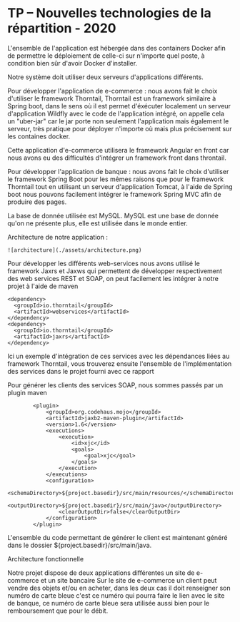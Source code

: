 # TP – Nouvelles technologies de la répartition - 2020

L'ensemble de l'application est hébergée dans des containers Docker afin de permettre le déploiement de celle-ci sur n'importe quel poste, à condition bien sûr d'avoir Docker d'installer.

Notre système doit utiliser deux serveurs d'applications différents.

Pour développer l'application de e-commerce : nous avons fait le choix d'utiliser le framework Thorntail, Thorntail est un framework similaire à Spring boot, dans le sens où il est permet d'éxécuter localement un serveur d'application Wildfly avec le code de l'application intégré, on appelle cela un "uber-jar" car le jar porte non seulement l'application mais également le serveur, très pratique pour déployer n'importe où mais plus précisement sur les containes docker.

Cette application d'e-commerce utilisera le framework Angular en front car nous avons eu des difficultés  d'intégrer un framework front dans throntail. 

Pour développer l'application de banque : nous avons fait le choix d'utiliser le framework Spring Boot pour les mêmes raisons que pour le framework Thorntail tout en utilisant un serveur d'application Tomcat, à l'aide de Spring boot nous pouvons facilement intégrer le framework Spring MVC afin de produire des pages.

La base de donnée utilisée est MySQL. MySQL est une base de donnée qu'on ne présente plus, elle est utilisée dans le monde entier.

Architecture de notre application : 

```
![architecture](./assets/architecture.png)
```

[^https://thorntail.io/]: Thorntail Framework
[^https://spring.io/projects/spring-boot]: Spring Boot.
[^https://www.docker.com/]: Docker
[^https://angular.io/]: Angular



Pour développer les différents web-services nous avons utilisé le framework Jaxrs et Jaxws qui permettent de développer respectivement des web services REST et SOAP, on peut facilement les intégrer à notre projet à l'aide de maven



    <dependency>
      <groupId>io.thorntail</groupId>
      <artifactId>webservices</artifactId>
    </dependency>
    <dependency>
      <groupId>io.thorntail</groupId>
      <artifactId>jaxrs</artifactId>
    </dependency>
Ici un exemple d'intégration de ces services avec les dépendances liées au framework Thorntail, vous trouverez ensuite l'ensemble de l'implémentation des services dans le projet fourni avec ce rapport



Pour générer les clients des services SOAP, nous sommes passés par un plugin maven 

            <plugin>
                <groupId>org.codehaus.mojo</groupId>
                <artifactId>jaxb2-maven-plugin</artifactId>
                <version>1.6</version>
                <executions>
                    <execution>
                        <id>xjc</id>
                        <goals>
                            <goal>xjc</goal>
                        </goals>
                    </execution>
                </executions>
                <configuration>
                    <schemaDirectory>${project.basedir}/src/main/resources/</schemaDirectory>
                    <outputDirectory>${project.basedir}/src/main/java</outputDirectory>
                    <clearOutputDir>false</clearOutputDir>
                </configuration>
            </plugin>
L'ensemble du code permettant de générer le client est maintenant généré dans le dossier ${project.basedir}/src/main/java.

Architecture fonctionnelle 

Notre projet dispose de deux applications différentes un site de e-commerce et un site bancaire Sur le site de e-commerce un client peut vendre des objets et/ou en acheter, dans les deux cas il doit renseigner son numéro de carte bleue c'est ce numéro qui pourra faire le lien avec le site de banque, ce numéro de carte bleue sera utilisée aussi bien pour le remboursement que pour le débit.







